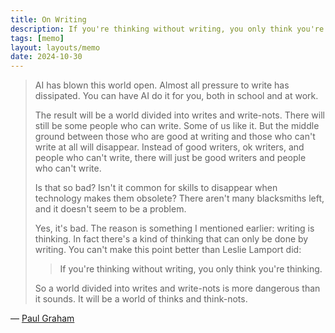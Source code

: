 ```yaml
---
title: On Writing
description: If you're thinking without writing, you only think you're thinking.
tags: [memo]
layout: layouts/memo
date: 2024-10-30
---
```


> AI has blown this world open. Almost all pressure to write has dissipated. You can have AI do it for you, both in school and at work.
>
> The result will be a world divided into writes and write-nots. There will still be some people who can write. Some of us like it. But the middle ground between those who are good at writing and those who can't write at all will disappear. Instead of good writers, ok writers, and people who can't write, there will just be good writers and people who can't write.
>
> Is that so bad? Isn't it common for skills to disappear when technology makes them obsolete? There aren't many blacksmiths left, and it doesn't seem to be a problem.
>
> Yes, it's bad. The reason is something I mentioned earlier: writing is thinking. In fact there's a kind of thinking that can only be done by writing. You can't make this point better than Leslie Lamport did:
>
> > If you're thinking without writing, you only think you're thinking.
>
> So a world divided into writes and write-nots is more dangerous than it sounds. It will be a world of thinks and think-nots.


— [Paul Graham][1]

[1]: https://paulgraham.com/writes.html

